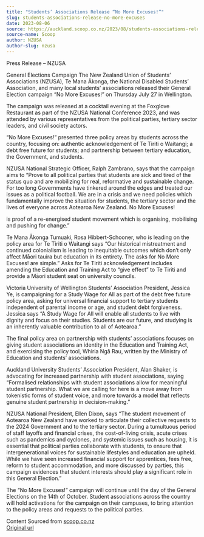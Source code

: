 ```yaml
---
title: "Students’ Associations Release “No More Excuses!”"
slug: students-associations-release-no-more-excuses
date: 2023-08-06
source: https://auckland.scoop.co.nz/2023/08/students-associations-release-no-more-excuses/
source-name: Scoop
author: NZUSA
author-slug: nzusa
---
```

<p>Press Release – NZUSA</p>
<p>General Elections Campaign The New Zealand Union of Students’ Associations (NZUSA), Te Mana Ākonga, the National Disabled Students’ Association, and many local students’ associations released their General Election campaign “No More Excuses!” on Thursday July 27 in Wellington.</p>
<p><span id="more-128264"></span></p>
<p>
The campaign was released at a cocktail evening at the Foxglove Restaurant as part of the NZUSA National Conference 2023, and was attended by various representatives from the political parties, tertiary sector leaders, and civil society actors.</p>
<p>“No More Excuses!” presented three policy areas by students across the country, focusing on: authentic acknowledgement of Te Tiriti o Waitangi; a debt free future for students; and partnership between tertiary education, the Government, and students.</p>
<p>NZUSA National Strategic Officer, Ralph Zambrano, says that the campaign aims to “Prove to all political parties that students are sick and tired of the status quo and are mobilizing for real, reformative and sustainable change. For too long Governments have tinkered around the edges and treated our issues as a political football. We are in a crisis and we need policies which fundamentally improve the situation for students, the tertiary sector and the lives of everyone across Aotearoa New Zealand. No More Excuses!</p>
<p>is proof of a re-energised student movement which is organising, mobilising and pushing for change.”</p>
<p>Te Mana Ākonga Tumuaki, Rosa Hibbert-Schooner, who is leading on the policy area for Te Tiriti o Waitangi says “Our historical mistreatment and continued colonialism is leading to inequitable outcomes which don’t only affect Māori tauira but education in its entirety. The asks for No More Excuses! are simple.” Asks for Te Tiriti acknowledgement includes amending the Education and Training Act to “give effect” to Te Tiriti and provide a Māori student seat on university councils.</p>
<p>Victoria University of Wellington Students’ Association President, Jessica Ye, is campaigning for a Study Wage for All as part of the debt free future policy area, asking for universal financial support to tertiary students independent of parental income or age, and student debt forgiveness. Jessica says “A Study Wage for All will enable all students to live with dignity and focus on their studies. Students are our future, and studying is an inherently valuable contribution to all of Aotearoa.”</p>
<p>The final policy area on partnership with students’ associations focuses on giving student associations an identity in the Education and Training Act, and exercising the policy tool, Whiria Ngā Rau, written by the Ministry of Education and students’ associations.</p>
<p>Auckland University Students’ Association President, Alan Shaker, is advocating for increased partnership with student associations, saying “Formalised relationships with student associations allow for meaningful student partnership. What we are calling for here is a move away from tokenistic forms of student voice, and more towards a model that reflects genuine student partnership in decision-making.”</p>
<p>NZUSA National President, Ellen Dixon, says “The student movement of Aotearoa New Zealand have worked to articulate their collective requests to the 2024 Government and to the tertiary sector. During a tumultuous period of staff layoffs and financial crises, the cost-of-living crisis, acute crises such as pandemics and cyclones, and systemic issues such as housing, it is essential that political parties collaborate with students, to ensure that intergenerational voices for sustainable lifestyles and education are upheld. While we have seen increased financial support for apprentices, fees free, reform to student accommodation, and more discussed by parties, this campaign evidences that student interests should play a significant role in this General Election.”</p>
<p>The “No More Excuses!” campaign will continue until the day of the General Elections on the 14th of October. Student associations across the country will hold activations for the campaign on their campuses, to bring attention to the policy areas and requests to the political parties.</p>
<p>
Content Sourced from <a href="http://www.scoop.co.nz/">scoop.co.nz</a><br>
<a href="http://www.scoop.co.nz/stories/PO202308/S00060.htm">Original url</a></p>